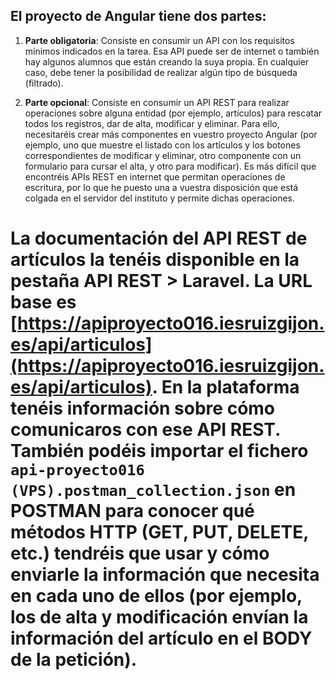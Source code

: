 ## El proyecto de Angular tiene dos partes:

1. **Parte obligatoria**: Consiste en consumir un API con los requisitos mínimos indicados en la tarea. Esa API puede ser de internet o también hay algunos alumnos que están creando la suya propia. En cualquier caso, debe tener la posibilidad de realizar algún tipo de búsqueda (filtrado).

2. **Parte opcional**: Consiste en consumir un API REST para realizar operaciones sobre alguna entidad (por ejemplo, artículos) para rescatar todos los registros, dar de alta, modificar y eliminar. Para ello, necesitaréis crear más componentes en vuestro proyecto Angular (por ejemplo, uno que muestre el listado con los artículos y los botones correspondientes de modificar y eliminar, otro componente con un formulario para cursar el alta, y otro para modificar). Es más difícil que encontréis APIs REST en internet que permitan operaciones de escritura, por lo que he puesto una a vuestra disposición que está colgada en el servidor del instituto y permite dichas operaciones.

# La documentación del API REST de artículos la tenéis disponible en la pestaña **API REST > Laravel**. La URL base es [https://apiproyecto016.iesruizgijon.es/api/articulos](https://apiproyecto016.iesruizgijon.es/api/articulos). En la plataforma tenéis información sobre cómo comunicaros con ese API REST. También podéis importar el fichero `api-proyecto016 (VPS).postman_collection.json` en POSTMAN para conocer qué métodos HTTP (GET, PUT, DELETE, etc.) tendréis que usar y cómo enviarle la información que necesita en cada uno de ellos (por ejemplo, los de alta y modificación envían la información del artículo en el BODY de la petición).
